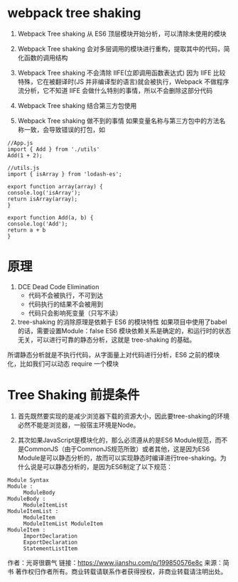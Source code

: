 # webpack tree shaking
1. Webpack Tree shaking 从 ES6 顶层模块开始分析，可以清除未使用的模块
2. Webpack Tree shaking 会对多层调用的模块进行重构，提取其中的代码，简化函数的调用结构
3. Webpack Tree shaking 不会清除 IIFE(立即调用函数表达式)
因为 IIFE 比较特殊，它在被翻译时(JS 并非编译型的语言)就会被执行，Webpack 不做程序流分析，它不知道 IIFE 会做什么特别的事情，所以不会删除这部分代码
5. Webpack Tree shaking 结合第三方包使用

6. Webpack Tree shaking 做不到的事情
如果变量名称与第三方包中的方法名称一致，会导致错误的打包，如
```
//App.js
import { Add } from './utils'
Add(1 + 2);

//utils.js
import { isArray } from 'lodash-es';

export function array(array) {
console.log('isArray');
return isArray(array);
}

export function Add(a, b) {
console.log('Add');
return a + b
}

```
# 原理
1. DCE Dead Code Elimination
    - 代码不会被执行，不可到达
    - 代码执行的结果不会被用到
    - 代码只会影响死变量（只写不读）
2. tree-shaking 的消除原理是依赖于 ES6 的模块特性
如果项目中使用了babel的话，需要设置Module：false
ES6 模块依赖关系是确定的，和运行时的状态无关，可以进行可靠的静态分析，这就是 tree-shaking 的基础。

所谓静态分析就是不执行代码，从字面量上对代码进行分析，ES6 之前的模块化，比如我们可以动态 require 一个模块

# Tree Shaking 前提条件
1. 首先既然要实现的是减少浏览器下载的资源大小，因此要tree-shaking的环境必然不能是浏览器，一般宿主环境是Node。

2. 其次如果JavaScript是模块化的，那么必须遵从的是ES6 Module规范，而不是CommonJS（由于CommonJS规范所致）或者其他，这是因为ES6 Module是可以静态分析的，故而可以实现静态时编译进行tree-shaking。为什么说是可以静态分析的，是因为ES6制定了以下规范：

```
Module Syntax
Module :
     ModuleBody
ModuleBody :
     ModuleItemList
ModuleItemList :
     ModuleItem
     ModuleItemList ModuleItem
ModuleItem :
     ImportDeclaration
     ExportDeclaration
     StatementListItem
```
作者：光哥很霸气
链接：https://www.jianshu.com/p/199850576e8c
来源：简书
著作权归作者所有。商业转载请联系作者获得授权，非商业转载请注明出处。